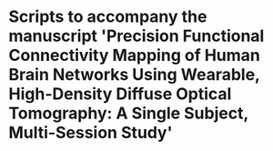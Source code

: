 # Scripts to accompany the manuscript 'Precision Functional Connectivity Mapping of Human Brain Networks Using Wearable, High-Density Diffuse Optical Tomography: A Single Subject, Multi-Session Study'
